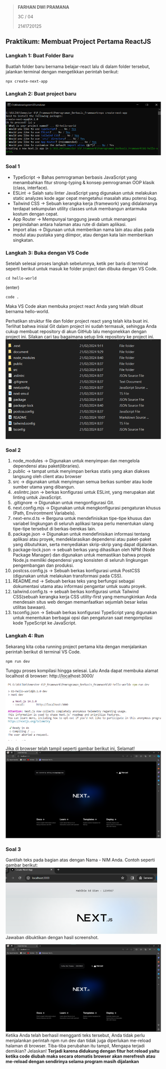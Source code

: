 > **FARHAN DWI PRAMANA**
>
> 3C / 04
>
> 2141720125

## Praktikum: Membuat Project Pertama ReactJS

### **Langkah 1: Buat Folder Baru**

Buatlah folder baru bernama belajar-react lalu di dalam folder tersebut, jalankan terminal dengan mengetikkan perintah berikut:

```
npx create-next-app
```

### **Langkah 2: Buat project baru**

![Alt text](document/langkah-2.png)

### **Soal 1**

- TypeScript -> Bahas pemrograman berbasis JavaScript yang menambahkan fitur strong-typing & konsep pemrograman OOP klasik (class, interface).
- ESLint -> Salah satu linter JavaScript yang digunakan untuk melakukan static analyzes kode agar cepat mengetahui masalah atau potensi bug.
- Tailwind CSS -> Sebuah kerangka kerja (framework) yang didalamanya terdapat sekumpulan utility classes untuk membangun antarmuka kostum dengan cepat.
- App Router -> Mempunyai tanggung jawab untuk menangani perpindahan antara halaman atau rute di dalam aplikasi.
- Import alias -> Digunaan untuk memberikan nama lain atau alias pada modul atau pustaka yang diimpor, atau dengan kata lain memberikan singkatan.

### **Langkah 3: Buka dengan VS Code**

Setelah selesai proses langkah sebelumnya, ketik per baris di terminal seperti berikut untuk masuk ke folder project dan dibuka dengan VS Code.

```
cd hello-world
```

(enter)

```
code .
```

Maka VS Code akan membuka project react Anda yang telah dibuat bernama hello-world.

Perhatikan struktur file dan folder project react yang telah kita buat ini. Terlihat bahwa inisial Git dalam project ini sudah termasuk, sehingga Anda cukup membuat repository di akun GitHub lalu mengonekkan dengan project ini. Silakan cari tau bagaimana setup link repository ke project ini.
![Alt text](document/langlah-3.png)

### **Soal 2**

1. node_modules -> Digunakan untuk menyimpan dan mengelola dependensi atau paket(libraries).
2. public -> tampat untuk menyimpan berkas statis yang akan diakses langsung oleh client atau browser
3. src -> digunakan untuk menyimpan semua berkas sumber atau kode sumber utama yang dibangun.
4. .eslintrc.json -> berkas konfigurasi untuk ESLint, yang merupakan alat linting untuk JavaScript.
5. .gitignore -> Digunakan untuk mengonfigurasi Git.
6. next.config.mjs -> Digunakan untuk mengkonfigurasi pengaturan khusus (Path, Environtment Variabels).
7. next-env.d.ts -> Berguna untuk mendefinisikan tipe-tipe khusus dan variabel lingkungan di seluruh aplikasi tanpa perlu menentukan ulang tipe-tipe tersebut di berkas-berekas lain.
8. package.json -> Digunakan untuk mendefinisikan informasi tentang aplikasi atau proyek, mendeklarasikan dependensi atau paket-paket yang dibutuhkan, serta menyediakan skrip-skrip yang dapat dijalankan.
9. package-lock.json -> sebuah berkas yang dihasilkan oleh NPM (Node Package Manager) dan digunakan untuk memastikan bahwa proyek Node.js memiliki dependensi yang konsisten di seluruh lingkungan pengembangan dan produksi.
10. postcss.config.js -> Sebuah berkas konfigurasi untuk PostCSS (digunakan untuk melakukan transformasi pada CSS).
11. README.md -> Sebuah berkas teks yang berfungsi sebagai dokumentasi utama atau informasi pengantar untuk suatu proyek.
12. tailwind.config.ts -> sebuah berkas konfigurasi untuk Tailwind CSS(sebuah kerangka kerja CSS utility-first yang memungkinkan Anda mendesain situs web dengan memanfaatkan sejumlah besar kelas utilitas bawaan).
13. tsconfig.json -> Sebuah berkas konfigurasi TypeScript yang digunakan untuk menentukan berbagai opsi dan pengaturan saat mengompilasi kode TypeScript ke JavaScript.

### **Langkah 4: Run**

Sekarang kita coba running project pertama kita dengan menjalankan perintah berikut di terminal VS Code.

```
npm run dev
```

Tunggu proses kompilasi hingga selesai. Lalu Anda dapat membuka alamat localhost di browser: http://localhost:3000/
![Alt text](document/langkah-4.png)

Jika di browser telah tampil seperti gambar berikut ini, Selamat!
![Alt text](document/tampilan-awal.png)

### **Soal 3**

Gantilah teks pada bagian atas dengan Nama - NIM Anda. Contoh seperti gambar berikut:
![Alt text](document/gambar-soal-3.png)
Jawaban dibuktikan dengan hasil screenshot.

![Alt text](document/soal3.png)
Ketika Anda telah berhasil mengganti teks tersebut, Anda tidak perlu menjalankan perintah npm run dev dan tidak juga diperlukan me-reload halaman di browser. Tiba-tiba perubahan itu tampil, Mengapa terjadi demikian? Jelaskan!
**Terjadi karena didukung dengan fitur hot reload yaitu ketika code diubah maka secara otomatis browser akan merefresh atau me-reload dengan sendirinya selama program masih dijalankan**
